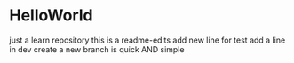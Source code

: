 # HelloWorld
just a learn repository
this is a readme-edits
add new line for test
add a line in dev
create a new branch is quick AND simple
